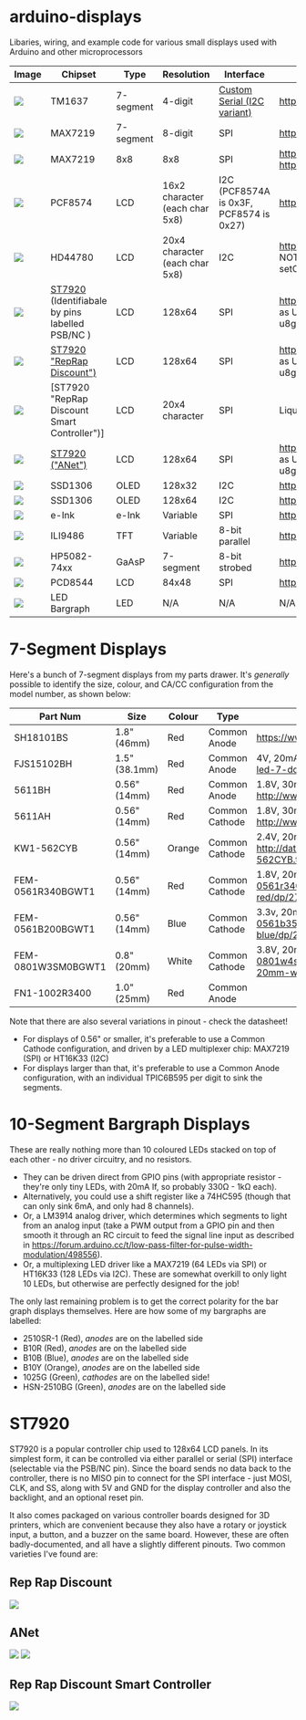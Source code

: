 # arduino-displays
Libaries, wiring, and example code for various small displays used with Arduino and other microprocessors



| Image | Chipset  | Type | Resolution  | Interface | Code  | Purchase |
| -------------- | ------------- | ------------- | ------------- | ------------- | ------------- | ------------- |
| ![](Images/TM1637.jpg) | TM1637 | 7-segment | 4-digit | <a href="https://green-possum-today.blogspot.com/2018/10/a-comparison-of-tm1637-protocol-with.html">Custom Serial (I2C variant)</a> | https://github.com/RobTillaart/TM1637_RT | https://www.banggood.com/custlink/GDD3zSq2qk |
| ![](Images/MAX7219.jpg) | MAX7219 | 7-segment  | 8-digit | SPI | https://github.com/wayoda/LedControl |  |
| ![](Images/MAX7219_matrix.jpg) | MAX7219 | 8x8 | 8x8 | SPI | https://github.com/wayoda/LedControl / https://github.com/MajicDesigns/MD_Parola | https://www.banggood.com/custlink/GDvKsgCMKm |
| ![](Images/LCD1602.jpg) | PCF8574 | LCD | 16x2 character (each char 5x8) | I2C (PCF8574A is 0x3F, PCF8574 is 0x27) | https://github.com/mathertel/LiquidCrystal_PCF8574 | https://www.banggood.com/custlink/vDKEsPbVKw |
| ![](Images/LCD2004.jpg) | HD44780 | LCD  | 20x4 character (each char 5x8) | I2C | https://github.com/duinoWitchery/hd44780 Note DO NOT use the PCF library above - it cannot handle setCursor on 4 line displays correctly | https://www.banggood.com/custlink/mG3EO6066Y |
| ![](Images/LCD12864.jpg) | [ST7920](#ST7920) (Identifiabale by pins labelled PSB/NC ) | LCD | 128x64 | SPI | https://github.com/olikraus/u8g2 (using constructor as U8G2_ST7920_128X64_1_HW_SPI u8g2(U8G2_R0, 10, 8); )| https://www.banggood.com/custlink/G3vY8zzr27 |
| ![](Images/RepRapDiscount.jpg) | [ST7920 "RepRap Discount")](#ST7920) | LCD | 128x64 | SPI | https://github.com/olikraus/u8g2 (using constructor as U8G2_ST7920_128X64_1_HW_SPI u8g2(U8G2_R0, 10, 8); )| https://www.banggood.com/custlink/K33E9qkcUv |
| ![](Images/RepRapDiscountSmartController.jpg) | [ST7920 "RepRap Discount Smart Controller")] | LCD | 20x4 character | SPI | LiquidCrystal | https://www.banggood.com/custlink/mGvd428bCG |
| ![](Images/ANet.jpg) | [ST7920 ("ANet")](#ST7920) | LCD | 128x64 | SPI | https://github.com/olikraus/u8g2 (using constructor as U8G2_ST7920_128X64_1_HW_SPI u8g2(U8G2_R0, 10, 8); )| https://www.banggood.com/custlink/3KGYiMkCzy |
| ![](Images/OLED91.jpg) | SSD1306 | OLED | 128x32  | I2C | https://github.com/lexus2k/lcdgfx | https://www.banggood.com/custlink/v3KEAtAPYE |
| ![](Images/OLED96.jpg) | SSD1306 | OLED | 128x64 | I2C | https://github.com/lexus2k/lcdgfx | https://www.banggood.com/custlink/GG3yNFn5Rp |
| ![](Images/eInk.jpg) | e-Ink  | e-Ink | Variable | SPI | https://github.com/waveshare/e-Paper | https://www.banggood.com/custlink/33vdN5b5yj |
| ![](Images/tft.jpg) | ILI9486 | TFT | Variable | 8-bit parallel | https://github.com/prenticedavid/MCUFRIEND_kbv | https://www.banggood.com/custlink/mvGEn5n5ds |
| ![](Images/HP5082-7405.jpg) | HP5082-74xx | GaAsP | 7-segment | 8-bit strobed | https://github.com/wayoda/LedControl |  |
| ![](Images/Nokia-5110-LCD.jpg) | PCD8544 | LCD | 84x48 | SPI | https://github.com/carlosefr/pcd8544 | https://www.aliexpress.com/item/32621869484.html |
| ![](Images/LEDbargraph.jpg) | LED Bargraph | LED | N/A | N/A | N/A | https://www.sparkfun.com/products/9935 |

# 7-Segment Displays
Here's a bunch of 7-segment displays from my parts drawer. It's *generally* possible to identify the size, colour, and CA/CC configuration from the model number, as shown below:

| Part Num | Size | Colour | Type | Link |
| -------------- | ------------- | ------------- | ------------- | ------------- |
| SH18101BS | 1.8" (46mm) | Red | Common Anode | https://www.yoycart.com/Product/572970879988/ |
| FJS15102BH | 1.5" (38.1mm) | Red | Common Anode | 4V, 20mA, https://www.thegioiic.com/fjs15102bh-led-7-doan-1-5inch-do-1-so-duong-chung |
| 5611BH | 0.56" (14mm) | Red | Common Anode | 1.8V, 30mA, http://www.xlitx.com/datasheet/5611BH.pdf |
| 5611AH | 0.56" (14mm) | Red | Common Cathode | 1.8V, 30mA, http://www.xlitx.com/datasheet/5611AH.pdf |
| KW1-562CYB | 0.56" (14mm) | Orange | Common Cathode | 2.4V, 20mA, http://datasheets.leedshackspace.org.uk/KW1-562CYB.txt |
| FEM-0561R340BGWT1 | 0.56" (14mm) | Red | Common Cathode | 1.8V, 20mA, https://uk.farnell.com/forge/fem-0561r340bgwt1/display-seven-segment-14mm-red/dp/2706011 |
| FEM-0561B200BGWT1 | 0.56" (14mm) | Blue | Common Cathode | 3.3v, 20mA, https://uk.farnell.com/forge/fem-0561b350bgwt1/display-seven-segment-14mm-blue/dp/2706017?st=fem-056 |
| FEM-0801W3SM0BGWT1 | 0.8" (20mm) | White | Common Cathode | 3.8V, 20mA, https://uk.farnell.com/forge/fem-0801w4sm0bgwt1/display-seven-segment-20mm-white/dp/2706010 |
| FN1-1002R3400 | 1.0" (25mm) | Red | Common Anode | 

Note that there are also several variations in pinout - check the datasheet!

 - For displays of 0.56" or smaller, it's preferable to use a Common Cathode configuration, and driven by a LED multiplexer chip: MAX7219 (SPI) or HT16K33 (I2C)
 - For displays larger than that, it's preferable to use a Common Anode configuration, with an individual TPIC6B595 per digit to sink the segments.


# 10-Segment Bargraph Displays
These are really nothing more than 10 coloured LEDs stacked on top of each other - no driver circuitry, and no resistors. 
 - They can be driven direct from GPIO pins (with appropriate resistor - they're only tiny LEDs, with 20mA If, so probably 330Ω - 1kΩ each). 
 - Alternatively, you could use a shift register like a 74HC595 (though that can only sink 6mA, and only had 8 channels). 
 - Or, a LM3914 analog driver, which determines which segments to light from an analog input (take a PWM output from a GPIO pin and then smooth it through an RC circuit to feed the signal line input as described in https://forum.arduino.cc/t/low-pass-filter-for-pulse-width-modulation/498556).
 - Or, a multiplexing LED driver like a MAX7219 (64 LEDs via SPI) or HT16K33 (128 LEDs via I2C). These are somewhat overkill to only light 10 LEDs, but otherwise are perfectly designed for the job!
 
The only last remaining problem is to get the correct polarity for the bar graph displays themselves. Here are how some of my bargraphs are labelled:
 - 2510SR-1 (Red), _anodes_ are on the labelled side
 - B10R (Red), _anodes_ are on the labelled side
 - B10B (Blue),  _anodes_ are on the labelled side 
 - B10Y (Orange), _anodes_ are on the labelled side
 - 1025G (Green), _cathodes_ are on the labelled side!
 - HSN-2510BG (Green), _anodes_ are on the labelled side

# ST7920
ST7920 is a popular controller chip used to 128x64 LCD panels. In its simplest form, it can be controlled via either parallel or serial (SPI) interface (selectable via the PSB/NC pin). Since the board sends no data back to the controller, there is no MISO pin to connect for the SPI interface - just MOSI, CLK, and SS, along with 5V and GND for the display controller and also the backlight, and an optional reset pin.


It also comes packaged on various controller boards designed for 3D printers, which are convenient because they also have a rotary or joystick input, a button, and a buzzer on the same board. However, these are often badly-documented, and all have a slightly different pinouts. Two common varieties I've found are:

## Rep Rap Discount
![](Images/RepRapDiscount.jpg) 

## ANet
![](Images/ANet.jpg)
![](Wiring/ANet%20LCD12864%20Wiring_bb.jpg)

## Rep Rap Discount Smart Controller
![](Images/RepRapDiscountSmartController.jpg) 

